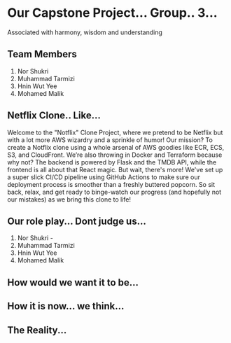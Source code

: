 # Our Capstone Project... Group.. 3...
Associated with harmony, wisdom and understanding

## Team Members

1. Nor Shukri
2. Muhammad Tarmizi
3. Hnin Wut Yee
4. Mohamed Malik

## Netflix Clone.. Like...

Welcome to the "Notflix" Clone Project, where we pretend to be Netflix but with a lot more AWS wizardry and a sprinkle of humor!
Our mission? To create a Notflix clone using a whole arsenal of AWS goodies like ECR, ECS, S3, and CloudFront. We’re also throwing in Docker and Terraform because why not? The backend is powered by Flask and the TMDB API, while the frontend is all about that React magic.
But wait, there's more! We've set up a super slick CI/CD pipeline using GitHub Actions to make sure our deployment process is smoother than a freshly buttered popcorn. So sit back, relax, and get ready to binge-watch our progress (and hopefully not our mistakes) as we bring this clone to life!

## Our role play... Dont judge us...
1. Nor Shukri - 
2. Muhammad Tarmizi
3. Hnin Wut Yee
4. Mohamed Malik

## How would we want it to be...

## How it is now... we think...

## The Reality...


